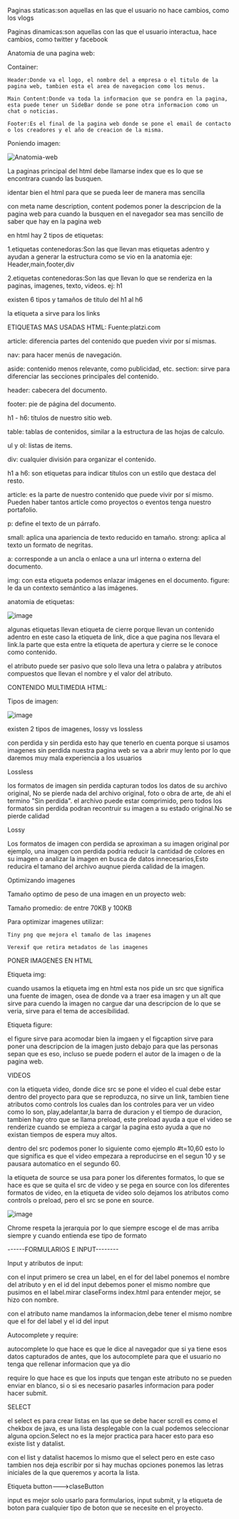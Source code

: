 Paginas staticas:son aquellas en las que el usuario no hace cambios, como los vlogs

Paginas dinamicas:son aquellas con las que el usuario interactua, hace cambios, como twitter y facebook

Anatomia de una pagina web:

Container:

    Header:Donde va el logo, el nombre del a empresa o el titulo de la pagina web, tambien esta el area de navegacion como los menus.
    
    Main Content:Donde va toda la informacion que se pondra en la pagina, esta puede tener un SideBar donde se pone otra informacion como un chat o noticias.
    
    Footer:Es el final de la pagina web donde se pone el email de contacto o los creadores y el año de creacion de la misma.

Poniendo imagen:

![Anatomia-web](https://user-images.githubusercontent.com/101487602/159049844-e889270e-4638-4ed0-bf8c-2ad850082e8f.PNG)

La paginas principal del html debe llamarse index que es lo que se encontrara cuando las busquen.

identar bien el html para que se pueda leer de manera mas sencilla

con meta name description, content podemos poner la descripcion de la pagina web para cuando la busquen en el navegador sea mas sencillo de saber que hay en la pagina web

en html hay 2 tipos de etiquetas:

1.etiquetas contenedoras:Son las que llevan mas etiquetas adentro y ayudan a generar la estructura como se vio en la anatomia eje: Header,main,footer,div

2.etiquetas contenedoras:Son las que llevan lo que se renderiza en la paginas, imagenes, texto, videos. ej: h1

existen 6 tipos y tamaños de titulo del h1 al h6

la etiqueta a sirve para los links

ETIQUETAS MAS USADAS HTML:
Fuente:platzi.com

article: diferencia partes del contenido que pueden vivir por sí mismas.

nav: para hacer menús de navegación.

aside: contenido menos relevante, como publicidad, etc.
section: sirve para diferenciar las secciones principales del contenido.

header: cabecera del documento.

footer: pie de página del documento.

h1 - h6: títulos de nuestro sitio web.

table: tablas de contenidos, similar a la estructura de las hojas de calculo.

ul y ol: listas de items.

div: cualquier división para organizar el contenido.

h1 a h6: son etiquetas para indicar títulos con un estilo que destaca del resto.

article: es la parte de nuestro contenido que puede vivir por sí mismo. Pueden haber tantos artícle como proyectos o eventos tenga nuestro portafolio.

p: define el texto de un párrafo.

small: aplica una apariencia de texto reducido en tamaño.
strong: aplica al texto un formato de negritas.

a: corresponde a un ancla o enlace a una url interna o externa del documento.

img: con esta etiqueta podemos enlazar imágenes en el documento.
figure: le da un contexto semántico a las imágenes.

anatomia de etiquetas: 

![image](https://user-images.githubusercontent.com/101487602/159069392-ae4de200-d369-4126-bc03-0d3de1f75794.png)

algunas etiquetas llevan etiqueta de cierre porque llevan un contenido adentro en este caso la etiqueta de link, dice a que pagina nos llevara el link.la parte que esta entre la etiqueta de apertura y cierre se le conoce como contenido.

el atributo puede ser pasivo que solo lleva una letra o palabra y atributos compuestos que llevan el nombre y el valor del atributo.

CONTENIDO MULTIMEDIA HTML:

Tipos de imagen:

![image](https://user-images.githubusercontent.com/101487602/159071513-bd68758c-fe44-4382-b795-3368ea92252e.png)



existen 2 tipos de imagenes, lossy vs lossless

con perdida y sin perdida esto hay que tenerlo en cuenta porque si usamos imagenes sin perdida nuestra pagina web se va a abrir muy lento por lo que daremos muy mala experiencia a los usuarios

Lossless

los formatos de imagen sin perdida capturan todos los datos de su archivo original, No se pierde nada del archivo original, foto o obra de arte, de ahi el termino "Sin perdida". el archivo puede estar comprimido, pero todos los formatos sin perdida podran recontruir su imagen a su estado original.No se pierde calidad

Lossy

Los formatos de imagen con perdida se aproximan a su imagen original por ejemplo, una imagen con perdida podria reducir la cantidad de colores en su imagen o analizar la imagen en busca de datos innecesarios,Esto reducira el tamano del archivo auqnue pierda calidad de la imagen.


Optimizando imagenes

Tamaño optimo de peso de una imagen en un proyecto web:

Tamaño promedio: de entre 70KB y 100KB

Para optimizar imagenes utilizar:

    Tiny png que mejora el tamaño de las imagenes

    Verexif que retira metadatos de las imagenes

PONER IMAGENES EN HTML

Etiqueta img:

cuando usamos la etiqueta img en html esta nos pide un src que significa una fuente de imagen, osea de donde va a traer esa imagen y un alt que sirve para cuendo la imagen no cargue dar una descripcion de lo que se veria, sirve para el tema de accesibilidad.


Etiqueta figure:

el figure sirve para acomodar bien la imgaen y el figcaption sirve para poner una descripcion de la imagen justo debajo para que las personas sepan que es eso, incluso se puede podern el autor de la imagen o de la pagina web.

VIDEOS

con la etiqueta video, donde dice src se pone el video el cual debe estar dentro del proyecto para que se reproduzca, no sirve un link, tambien tiene atributos como controls los cuales dan los controles para ver un video como lo son, play,adelantar,la barra de duracion y el tiempo de duracion, tambien hay otro que se llama preload, este preload ayuda a que el video se renderize cuando se empieza a cargar la pagina esto ayuda a que no existan tiempos de espera muy altos.

dentro del src podemos poner lo siguiente como ejemplo #t=10,60 esto lo que significa es que el video empezara a reproducirse en el segun 10 y se pausara automatico en el segundo 60.

la etiqueta de source se usa para poner los diferentes formatos, lo que se hace es que se quita el src de video y se pega en source con los diferentes formatos de video, en la etiqueta de video solo dejamos los atributos como controls o preload, pero el src se pone en source.

![image](https://user-images.githubusercontent.com/101487602/159078171-d09ea88b-1683-4550-9e7f-18d980a21aa6.png)


Chrome respeta la jerarquia por lo que siempre escoge el de mas arriba siempre y cuando entienda ese tipo de formato

------FORMULARIOS E INPUT--------

Input y atributos de input:

con el input primero se crea un label, en el for del label ponemos el nombre del atributo y en el id del input debemos poner el mismo nombre que pusimos en el label.mirar claseForms index.html para entender mejor, se hizo con nombre.

con el atributo name mandamos la informacion,debe tener el mismo nombre que el for del label y el id del input

Autocomplete y require:

autocomplete lo que hace es que le dice al navegador que si ya tiene esos datos capturados de antes, que los autocomplete para que el usuario no tenga que rellenar informacion que ya dio

require lo que hace es que los inputs que tengan este atributo no se pueden enviar en blanco, si o si es necesario pasarles informacion para poder hacer submit.

SELECT

el select es para crear listas en las que se debe hacer scroll
es como el chekbox de java, es una lista desplegable con la cual podemos seleccionar alguna opcion.Select no es la mejor practica para hacer esto para eso existe list y datalist.

con el list y datalist hacemos lo mismo que el select pero en este caso tambien nos deja escribir por si hay muchas opciones ponemos las letras iniciales de la que queremos y acorta la lista.

Etiqueta button--->claseButton

input es mejor solo usarlo para formularios, input submit, y la etiqueta de boton para cualquier tipo de boton que se necesite en el proyecto.




